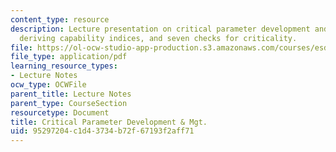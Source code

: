 ```yaml
---
content_type: resource
description: Lecture presentation on critical parameter development and management,
  deriving capability indices, and seven checks for criticality.
file: https://ol-ocw-studio-app-production.s3.amazonaws.com/courses/esd-33-systems-engineering-summer-2010/95297204c1d43734b72f67193f2aff71_MITESD_33SUM10_lec07.pdf
file_type: application/pdf
learning_resource_types:
- Lecture Notes
ocw_type: OCWFile
parent_title: Lecture Notes
parent_type: CourseSection
resourcetype: Document
title: Critical Parameter Development & Mgt.
uid: 95297204-c1d4-3734-b72f-67193f2aff71
---
```

